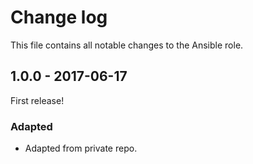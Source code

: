 # Change log

This file contains all notable changes to the Ansible role.

## 1.0.0 - 2017-06-17

First release!

### Adapted
- Adapted from private repo.
